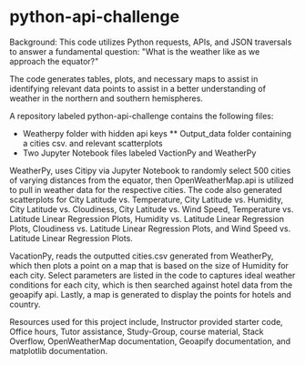# python-api-challenge
Background: This code utilizes Python requests, APIs, and JSON traversals to answer a fundamental question: "What is the weather like as we approach the equator?"

The code generates tables, plots, and necessary maps to assist in identifying relevant data points to assist in a better understanding of weather in the northern and southern hemispheres. 

A repository labeled python-api-challenge contains the following files:
*	Weatherpy folder with hidden api keys
** Output_data folder containing a cities csv. and relevant scatterplots
*	Two Jupyter Notebook files labeled VactionPy and WeatherPy

WeatherPy, uses Citipy via Jupyter Notebook to randomly select 500 cities of varying distances from the equator, then OpenWeatherMap.api is utilized to pull in weather data for the respective cities.  The code also generated scatterplots for City Latitude vs. Temperature, City Latitude vs. Humidity, City Latitude vs. Cloudiness, City Latitude vs. Wind Speed, Temperature vs. Latitude Linear Regression Plots, Humidity vs. Latitude Linear Regression Plots, Cloudiness vs. Latitude Linear Regression Plots, and Wind Speed vs. Latitude Linear Regression Plots.

VacationPy, reads the outputted cities.csv generated from WeatherPy, which then plots a point on a map that is based on the size of Humidity for each city.  Select parameters are listed in the code to captures ideal weather conditions for each city, which is then searched against hotel data from the geoapify api. Lastly, a map is generated to display the points for hotels and country.

Resources used for this project include, Instructor provided starter code, Office hours, Tutor assistance, Study-Group, course material, Stack Overflow, OpenWeatherMap documentation, Geoapify documentation, and matplotlib documentation.

